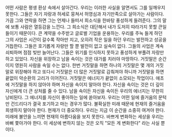 
어떤 사람은 평생 환상 속에서 살아간다. 
우리는 이러한 사실을 알면서도 그를 일깨우지 못한다.
그들은 자기 자랑과 허세로 뭉쳐서 허영심과 자기만족으로 살아가는 사람이다. 
가끔 그와 연락을 하면 그는 언제나 들떠서 희소식을 한바탕 풍성하게 들려준다.
그의 말에 보통 사람은 열등감을 느낀다. 그 희소식은 대단해서 내가 도저히
따라가지 못할 큰일들이기 때문이다. 큰 계약을 수주받고 글로벌 기업을 운용하는.
우리를 주눅 들게 하던 그의 사업은 시간이 갈수록 작아만 지고,
오히려 작은 일을 하던 우리는 발전하고 성공을 거듭한다. 
그들은 호기롭게 자랑만 할 뿐 발전이 없고 실속이 없다. 
그들의 사업은 계속 쇠퇴하며 점점 빚만 늘어난다.
그들은 위기를 인식하지 못하고 풍성하게 부풀려 자랑만 하고 있었다.
자신을 위장하고 남을 속이는 것은 대가를 치러야 마땅하다.
거짓말은 순간이지 영원히 사람을 속일 수는 없다. 
한번 거짓말을 하면 하나의 거짓말은 몇 개의 거짓말로 위장해야 하고 
또다시 거짓말은 더 많은 거짓말로 감춰져야 하니까 거짓말을 하면 끝없이 악순환의
고리가 이어진다. 거짓말은 에너지가 끝없이 소모되는 작업이다.
애초에 거짓말을 하지 않아야 하며 자신을 속이지 말아야 한다.
자신을 속이는 것은 더 깊이 자신에게 더 큰 상처를 줄 수 있다.
남을 속이든 자신을 속이든 우리의 에너지는 무한히 낭비된다. 
그 에너지를 자신이 좋아하는 일에 쏟아보자.
우리는 어떤 일에 즐거움의 문턱만 건드리다가 결국 포기하고 마는 경우가 많다.
불확실한 미래 때문에 현재의 즐거움을 희생하지 말아야 한다. 현재가 더 중요하다.
우리는 지금 이 순간을 소중히 여겨야 한다.
미래에 불안을 느끼면 현재의 아름다움을 보지 못한다. 
바쁘게 변화하는 세상을 우리는 바삐 쫓아가야 한다.
이 세상에 변하지 않는 것은 오직 "모든 게 변화한다" 라는 사실 뿐이다.


